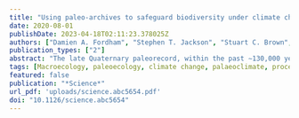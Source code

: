 ```yaml
---
title: "Using paleo-archives to safeguard biodiversity under climate change"
date: 2020-08-01
publishDate: 2023-04-18T02:11:23.378025Z
authors: ["Damien A. Fordham", "Stephen T. Jackson", "Stuart C. Brown", "Brian Huntley", "Barry W. Brook", "Dorthe Dahl-Jensen", "M. Thomas P. Gilbert", "Bette L. Otto-Bliesner", "Anders Svensson", "Spyros Theodoridis", "Janet M. Wilmshurst", "Jessie C. Buettel", "Elisabetta Canteri", "Matthew McDowell", "Ludovic Orlando", admin, "Carsten Rahbek", "David Nogues-Bravo"]
publication_types: ["2"]
abstract: "The late Quaternary paleorecord, within the past ∼130,000 years, can help to inform present-day management of the Earth's ecosystems and biota under climate change. Fordham et al. review when and where rapid climate transitions can be found in the paleoclimate record. They show how such events in Earth's history can shape our understanding of the consequences of future global warming, including rates of biodiversity loss, changes in ecosystem structure and function, and degradation in the goods and services that these ecosystems provide to humanity. They also highlight how recent developments at the intersection of paleoecology, paleoclimatology, and macroecology can provide opportunities to anticipate and manage the responses of species and ecosystems to changing climates in the Anthropocene."
tags: [Macroecology, paleoecology, climate change, palaeoclimate, process-explicit models]
featured: false
publication: "*Science*"
url_pdf: 'uploads/science.abc5654.pdf'
doi: "10.1126/science.abc5654"
---
```


